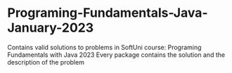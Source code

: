 # Programing-Fundamentals-Java-January-2023
Contains valid solutions to problems in SoftUni course: Programing Fundamentals with Java 2023
Every package contains the solution and the description of the problem